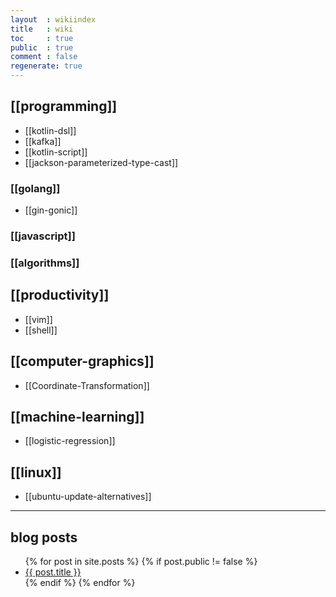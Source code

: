 ```yaml
---
layout  : wikiindex
title   : wiki
toc     : true
public  : true
comment : false
regenerate: true
---
```


## [[programming]]

* [[kotlin-dsl]]
* [[kafka]]
* [[kotlin-script]]
* [[jackson-parameterized-type-cast]]

### [[golang]]

* [[gin-gonic]]

### [[javascript]]

### [[algorithms]]

## [[productivity]]

* [[vim]]
* [[shell]]

## [[computer-graphics]]

* [[Coordinate-Transformation]]

## [[machine-learning]]

* [[logistic-regression]]

## [[linux]]

* [[ubuntu-update-alternatives]]
---

## blog posts
<div>
    <ul>
{% for post in site.posts %}
    {% if post.public != false %}
        <li>
            <a class="post-link" href="{{ post.url | prepend: site.baseurl }}">
                {{ post.title }}
            </a>
        </li>
    {% endif %}
{% endfor %}
    </ul>
</div>


